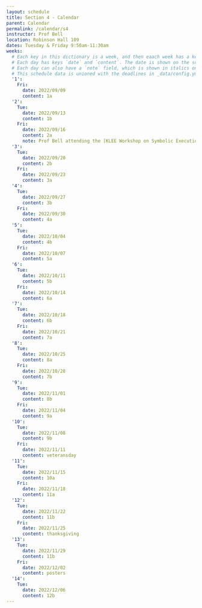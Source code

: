 ```yaml
---
layout: schedule
title: Section 4 - Calendar
parent: Calendar
permalink: /calendar/s4
instructor: Prof Bell
location: Robinson Hall 109
dates: Tuesday & Friday 9:50am-11:30am
weeks:
  # Each key in this dictionary is a week, and then eaach week has a key in [Mon, Tue, Wed, Thu, Fri].
  # Each day has keys `date` and `content`. The date is shown on the schedule, and `content` is a key into the yml file in _data/modules.yml. `content` may be an array.
  # Each day can also have a `note` field, which is shown in italics on the calendar.
  # This schedule data is unioned with the deadlines in _data/config.yml
  '1':
    Fri:
      date: 2022/09/09
      content: 1a
  '2':
    Tue:
      date: 2022/09/13
      content: 1b
    Fri:
      date: 2022/09/16
      content: 2a
      note: Prof Bell attending the [KLEE Workshop on Symbolic Execution](https://srg.doc.ic.ac.uk/klee22/), no physical meeting
  '3':
    Tue:
      date: 2022/09/20
      content: 2b
    Fri:
      date: 2022/09/23
      content: 3a
  '4':
    Tue:
      date: 2022/09/27
      content: 3b
    Fri:
      date: 2022/09/30
      content: 4a
  '5':
    Tue:
      date: 2022/10/04
      content: 4b
    Fri:
      date: 2022/10/07
      content: 5a
  '6':
    Tue:
      date: 2022/10/11
      content: 5b
    Fri:
      date: 2022/10/14
      content: 6a
  '7':
    Tue:
      date: 2022/10/18
      content: 6b
    Fri:
      date: 2022/10/21
      content: 7a
  '8':
    Tue:
      date: 2022/10/25
      content: 8a
    Fri:
      date: 2022/10/28
      content: 7b
  '9':
    Tue:
      date: 2022/11/01
      content: 8b
    Fri:
      date: 2022/11/04
      content: 9a
  '10':
    Tue:
      date: 2022/11/08
      content: 9b
    Fri:
      date: 2022/11/11
      content: veteransday
  '11':
    Tue:
      date: 2022/11/15
      content: 10a
    Fri:
      date: 2022/11/18
      content: 11a
  '12':
    Tue:
      date: 2022/11/22
      content: 11b
    Fri:
      date: 2022/11/25
      content: thanksgiving
  '13':
    Tue:
      date: 2022/11/29
      content: 11b
    Fri:
      date: 2022/12/02
      content: posters
  '14':
    Tue:
      date: 2022/12/06
      content: 12b
---
```


